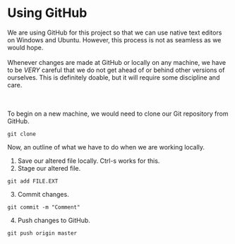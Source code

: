 # Using GitHub
We are using GitHub for this project so that we can use native text editors on
Windows and Ubuntu. However, this process is not as seamless as we would hope.
<br><br>
Whenever changes are made at GitHub or locally on any machine, we have to be
*VERY* careful that we do not get ahead of or behind other versions of
ourselves. This is definitely doable, but it will require some discipline and
care.


<br><br>
To begin on a new machine, we would need to clone our Git repository from
GitHub.
<pre><code>git clone </code></pre>

Now, an outline of what we have to do when we are working locally.
1. Save our altered file locally. Ctrl-s works for this.
2. Stage our altered file.
<pre><code>git add FILE.EXT</pre></code>
3. Commit changes.
<pre><code>git commit -m "Comment" </pre></code>
4. Push changes to GitHub.
<pre><code>git push origin master</pre></code>
